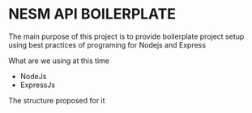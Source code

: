 # NESM API BOILERPLATE
<p> The main purpose of this project is to provide boilerplate project setup using best practices of programing for Nodejs and Express </p>

</p> What are we using at this time </p>
<ul>

<li> NodeJs </li>

<li> ExpressJs </li>

</ul>

<p> The structure proposed for it </p>
